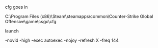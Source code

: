 cfg goes in

C:\Program Files (x86)\Steam\steamapps\common\Counter-Strike Global Offensive\game\csgo\cfg



launch

-novid -high -exec autoexec -nojoy -refresh X -freq 144
